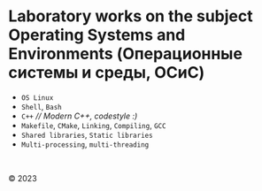 # Laboratory works on the subject Operating Systems and Environments (Операционные системы и среды, ОСиС)

* `OS Linux`  
* `Shell`, `Bash`  
* `C++` _// Modern C++, codestyle :)_   
* `Makefile`, `CMake`, `Linking`, `Compiling`, `GCC`  
* `Shared libraries`, `Static libraries` 
* `Multi-processing`, `multi-threading`  

&nbsp;  


© 2023
